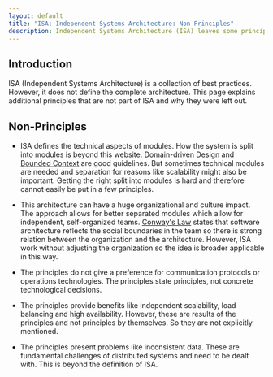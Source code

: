 ```yaml
---
layout: default
title: "ISA: Independent Systems Architecture: Non Principles"
description: Independent Systems Architecture (ISA) leaves some principles out - why?
---
```


## Introduction

ISA (Independent Systems Architecture) is a collection of best practices. However, it
does not define the complete architecture. This page explains
additional principles that are not part of ISA and why they were left out.

## Non-Principles

* ISA defines the technical aspects of modules. How the system is
  split into modules is beyond this
  website. [Domain-driven Design](https://en.wikipedia.org/wiki/Domain-driven_design)
  and
  [Bounded Context](https://en.wikipedia.org/wiki/Domain-driven_design#Bounded_context)
  are good guidelines. But sometimes technical modules are needed and
  separation for reasons like scalability might also be
  important. Getting the right split into modules is hard and
  therefore cannot easily be put in a few principles.

* This architecture can have a huge organizational and culture
  impact. The approach allows for better separated modules which allow
  for independent, self-organized
  teams. [Conway's Law](https://en.wikipedia.org/wiki/Conway%27s_law)
  states that software architecture reflects the social boundaries in
  the team so there is strong relation between the organization and
  the architecture. However, ISA work without adjusting the
  organization so the idea is broader applicable in this way.

* The principles do not give a preference for communication protocols or
  operations technologies. The principles state principles, not
  concrete technological decisions.
  
* The principles provide benefits like independent scalability, load
  balancing and high availability. However, these are results of the
  principles and not principles by themselves. So they are not
  explicitly mentioned.
  
* The principles present problems like inconsistent data. These are
   fundamental challenges of distributed systems and need to be dealt
   with. This is beyond the definition of ISA.
